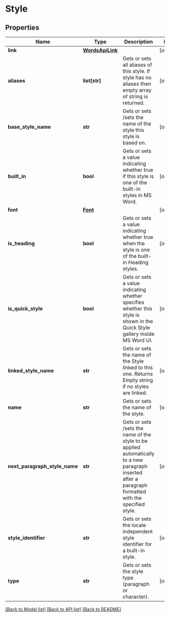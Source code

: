 # Style

## Properties
Name | Type | Description | Notes
------------ | ------------- | ------------- | -------------
**link** | [**WordsApiLink**](WordsApiLink.md) |  | [optional] 
**aliases** | **list[str]** | Gets or sets all aliases of this style. If style has no aliases then empty array of string is returned. | [optional] 
**base_style_name** | **str** | Gets or sets /sets the name of the style this style is based on. | [optional] 
**built_in** | **bool** | Gets or sets a value indicating whether true if this style is one of the built-in styles in MS Word. | [optional] 
**font** | [**Font**](Font.md) |  | [optional] 
**is_heading** | **bool** | Gets or sets a value indicating whether true when the style is one of the built-in Heading styles. | [optional] 
**is_quick_style** | **bool** | Gets or sets a value indicating whether specifies whether this style is shown in the Quick Style gallery inside MS Word UI. | [optional] 
**linked_style_name** | **str** | Gets or sets the name of the Style linked to this one. Returns Empty string if no styles are linked. | [optional] 
**name** | **str** | Gets or sets the name of the style. | [optional] 
**next_paragraph_style_name** | **str** | Gets or sets /sets the name of the style to be applied automatically to a new paragraph inserted after a paragraph formatted with the specified style. | [optional] 
**style_identifier** | **str** | Gets or sets the locale independent style identifier for a built-in style. | [optional] 
**type** | **str** | Gets or sets the style type (paragraph or character). | [optional] 

[[Back to Model list]](../README.md#documentation-for-models) [[Back to API list]](../README.md#documentation-for-api-endpoints) [[Back to README]](../README.md)

